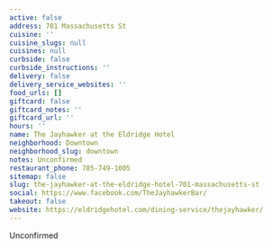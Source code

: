 ```yaml
---
active: false
address: 701 Massachusetts St
cuisine: ''
cuisine_slugs: null
cuisines: null
curbside: false
curbside_instructions: ''
delivery: false
delivery_service_websites: ''
food_urls: []
giftcard: false
giftcard_notes: ''
giftcard_url: ''
hours: ''
name: The Jayhawker at the Eldridge Hotel
neighborhood: Downtown
neighborhood_slug: downtown
notes: Unconfirmed
restaurant_phone: 785-749-1005
sitemap: false
slug: the-jayhawker-at-the-eldridge-hotel-701-massachusetts-st
social: https://www.facebook.com/TheJayhawkerBar/
takeout: false
website: https://eldridgehotel.com/dining-service/thejayhawker/
---
```


Unconfirmed